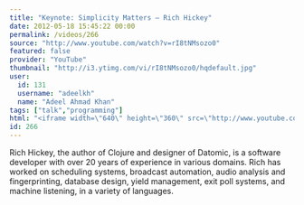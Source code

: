 ```yaml
---
title: "Keynote: Simplicity Matters — Rich Hickey"
date: 2012-05-18 15:45:22 00:00
permalink: /videos/266
source: "http://www.youtube.com/watch?v=rI8tNMsozo0"
featured: false
provider: "YouTube"
thumbnail: "http://i3.ytimg.com/vi/rI8tNMsozo0/hqdefault.jpg"
user:
  id: 131
  username: "adeelkh"
  name: "Adeel Ahmad Khan"
tags: ["talk","programming"]
html: "<iframe width=\"640\" height=\"360\" src=\"http://www.youtube.com/embed/rI8tNMsozo0?wmode=transparent&fs=1&feature=oembed\" frameborder=\"0\" allowfullscreen></iframe>"
id: 266
---
```


Rich Hickey, the author of Clojure and designer of Datomic, is a software developer with over 20 years of experience in various domains. Rich has worked on scheduling systems, broadcast automation, audio analysis and fingerprinting, database design, yield management, exit poll systems, and machine listening, in a variety of languages.